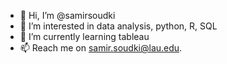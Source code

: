 - 👋 Hi, I’m @samirsoudki
- 👀 I’m interested in data analysis, python, R, SQL
- 🌱 I’m currently learning tableau
- 📫 Reach me on samir.soudki@lau.edu.

<!---
samirsoudki/samirsoudki is a ✨ special ✨ repository because its `README.md` (this file) appears on your GitHub profile.
You can click the Preview link to take a look at your changes.
--->

